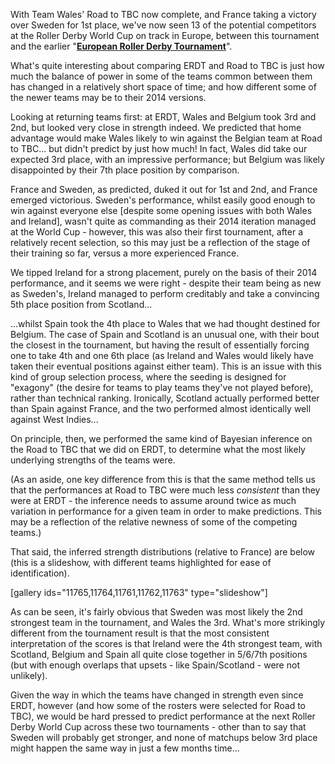 <html><body><p>With Team Wales' Road to TBC now complete, and France taking a victory over Sweden for 1st place, we've now seen 13 of the potential competitors at the Roller Derby World Cup on track in Europe, between this tournament and the earlier "<strong><a href="https://www.scottishrollerderbyblog.com/posts/2016/10/02/the-road-to-tbc-lessons-from-erdt-and-the-last-world-cup/">European Roller Derby Tournament</a></strong>".

What's quite interesting about comparing ERDT and Road to TBC is just how much the balance of power in some of the teams common between them has changed in a relatively short space of time; and how different some of the newer teams may be to their 2014 versions.

Looking at returning teams first: at ERDT, Wales and Belgium took 3rd and 2nd, but looked very close in strength indeed. We predicted that home advantage would make Wales likely to win against the Belgian team at Road to TBC... but didn't predict by just how much! In fact, Wales did take our expected 3rd place, with an impressive performance; but Belgium was likely disappointed by their 7th place position by comparison.

France and Sweden, as predicted, duked it out for 1st and 2nd, and France emerged victorious. Sweden's performance, whilst easily good enough to win against everyone else [despite some opening issues with both Wales and Ireland], wasn't quite as commanding as their 2014 iteration managed at the World Cup - however, this was also their first tournament, after a relatively recent selection, so this may just be a reflection of the stage of their training so far, versus a more experienced France.

We tipped Ireland for a strong placement, purely on the basis of their 2014 performance, and it seems we were right - despite their team being as new as Sweden's, Ireland managed to perform creditably and take a convincing 5th place position from Scotland...

...whilst Spain took the 4th place to Wales that we had thought destined for Belgium.
The case of Spain and Scotland is an unusual one, with their bout the closest in the tournament, but having the result of essentially forcing one to take 4th and one 6th place (as Ireland and Wales would likely have taken their eventual positions against either team). This is an issue with this kind of group selection process, where the seeding is designed for "exagony" (the desire for teams to play teams they've not played before), rather than technical ranking.
Ironically, Scotland actually performed better than Spain against France, and the two performed almost identically well against West Indies...

On principle, then, we performed the same kind of Bayesian inference on the Road to TBC that we did on ERDT, to determine what the most likely underlying strengths of the teams were.

(As an aside, one key difference from this is that the same method tells us that the performances at Road to TBC were much less <em>consistent</em> than they were at ERDT - the inference needs to assume around twice as much variation in performance for a given team in order to make predictions. This may be a reflection of the relative newness of some of the competing teams.)

That said, the inferred strength distributions (relative to France) are below (this is a slideshow, with different teams highlighted for ease of identification).

[gallery ids="11765,11764,11761,11762,11763" type="slideshow"]

As can be seen, it's fairly obvious that Sweden was most likely the 2nd strongest team in the tournament, and Wales the 3rd. What's more strikingly different from the tournament result is that the most consistent interpretation of the scores is that Ireland were the 4th strongest team, with Scotland, Belgium and Spain all quite close together in 5/6/7th positions (but with enough overlaps that upsets - like Spain/Scotland - were not unlikely).

Given the way in which the teams have changed in strength even since ERDT, however (and how some of the rosters were selected for Road to TBC), we would be hard pressed to predict performance at the next Roller Derby World Cup across these two tournaments - other than to say that Sweden will probably get stronger, and none of matchups below 3rd place might happen the same way in just a few months time...</p></body></html>
